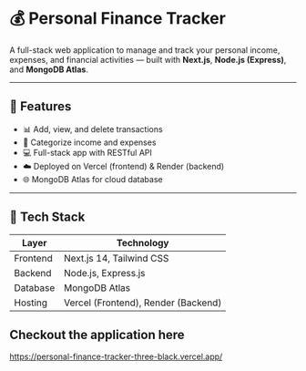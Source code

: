 # 💰 Personal Finance Tracker

A full-stack web application to manage and track your personal income, expenses, and financial activities — built with **Next.js**, **Node.js (Express)**, and **MongoDB Atlas**.

---

## 📸 Features

- 📊 Add, view, and delete transactions
- 🧠 Categorize income and expenses
- 💻 Full-stack app with RESTful API
- ☁️ Deployed on Vercel (frontend) & Render (backend)
- 🌐 MongoDB Atlas for cloud database

---

## 🧱 Tech Stack

| Layer       | Technology                    |
|------------|-------------------------------|
| Frontend   | Next.js 14, Tailwind CSS       |
| Backend    | Node.js, Express.js            |
| Database   | MongoDB Atlas                  |
| Hosting    | Vercel (Frontend), Render (Backend) |

## Checkout the application here
https://personal-finance-tracker-three-black.vercel.app/



